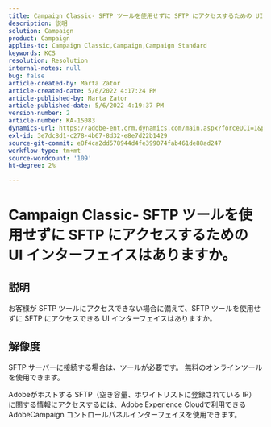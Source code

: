 ```yaml
---
title: Campaign Classic- SFTP ツールを使用せずに SFTP にアクセスするための UI インターフェイスはありますか。
description: 説明
solution: Campaign
product: Campaign
applies-to: Campaign Classic,Campaign,Campaign Standard
keywords: KCS
resolution: Resolution
internal-notes: null
bug: false
article-created-by: Marta Zator
article-created-date: 5/6/2022 4:17:24 PM
article-published-by: Marta Zator
article-published-date: 5/6/2022 4:19:37 PM
version-number: 2
article-number: KA-15083
dynamics-url: https://adobe-ent.crm.dynamics.com/main.aspx?forceUCI=1&pagetype=entityrecord&etn=knowledgearticle&id=bfbfdafd-57cd-ec11-a7b5-6045bd00dbbc
exl-id: 3e7dc8d1-c278-4b67-8d32-e8e7d22b1429
source-git-commit: e8f4ca2dd578944d4fe399074fab461de88ad247
workflow-type: tm+mt
source-wordcount: '109'
ht-degree: 2%

---
```


# Campaign Classic- SFTP ツールを使用せずに SFTP にアクセスするための UI インターフェイスはありますか。

## 説明


お客様が SFTP ツールにアクセスできない場合に備えて、SFTP ツールを使用せずに SFTP にアクセスできる UI インターフェイスはありますか。


## 解像度


SFTP サーバーに接続する場合は、ツールが必要です。 無料のオンラインツールを使用できます。

Adobeがホストする SFTP（空き容量、ホワイトリストに登録されている IP）に関する情報にアクセスするには、Adobe Experience Cloudで利用できるAdobeCampaign コントロールパネルインターフェイスを使用できます。
